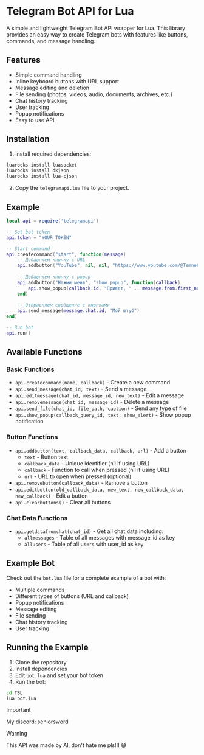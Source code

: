 # Telegram Bot API for Lua

A simple and lightweight Telegram Bot API wrapper for Lua. This library provides an easy way to create Telegram bots with features like buttons, commands, and message handling.

## Features

- Simple command handling
- Inline keyboard buttons with URL support
- Message editing and deletion
- File sending (photos, videos, audio, documents, archives, etc.)
- Chat history tracking
- User tracking
- Popup notifications
- Easy to use API

## Installation

1. Install required dependencies:
```bash
luarocks install luasocket
luarocks install dkjson
luarocks install lua-cjson
```

2. Copy the `telegramapi.lua` file to your project.

## Example

```lua
local api = require('telegramapi')

-- Set bot token
api.token = "YOUR_TOKEN"

-- Start command
api.createcommand("start", function(message)
    -- Добавляем кнопку с URL
    api.addbutton("YouTube", nil, nil, "https://www.youtube.com/@Temno69")
    
    -- Добавляем кнопку с popup
    api.addbutton("Нажми меня", "show_popup", function(callback)
        api.show_popup(callback.id, "Привет, " .. message.from.first_name .. "!", true)
    end)
    
    -- Отправляем сообщение с кнопками
    api.send_message(message.chat.id, "Мой ютуб")
end)

-- Run bot
api.run()
```

## Available Functions

### Basic Functions
- `api.createcommand(name, callback)` - Create a new command
- `api.send_message(chat_id, text)` - Send a message
- `api.editmessage(chat_id, message_id, new_text)` - Edit a message
- `api.removemessage(chat_id, message_id)` - Delete a message
- `api.send_file(chat_id, file_path, caption)` - Send any type of file
- `api.show_popup(callback_query_id, text, show_alert)` - Show popup notification

### Button Functions
- `api.addbutton(text, callback_data, callback, url)` - Add a button
  - `text` - Button text
  - `callback_data` - Unique identifier (nil if using URL)
  - `callback` - Function to call when pressed (nil if using URL)
  - `url` - URL to open when pressed (optional)
- `api.removebutton(callback_data)` - Remove a button
- `api.editbutton(old_callback_data, new_text, new_callback_data, new_callback)` - Edit a button
- `api.clearbuttons()` - Clear all buttons

### Chat Data Functions
- `api.getdatafromchat(chat_id)` - Get all chat data including:
  - `allmessages` - Table of all messages with message_id as key
  - `allusers` - Table of all users with user_id as key

## Example Bot

Check out the `bot.lua` file for a complete example of a bot with:
- Multiple commands
- Different types of buttons (URL and callback)
- Popup notifications
- Message editing
- File sending
- Chat history tracking
- User tracking

## Running the Example

1. Clone the repository
2. Install dependencies
3. Edit `bot.lua` and set your bot token
4. Run the bot:
```bash
cd TBL
lua bot.lua
```

> [!IMPORTANT]
> My discord: seniorsword

> [!WARNING]
> This API was made by AI, don't hate me pls!!! 😅
> 
